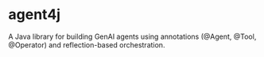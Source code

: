 # agent4j
A Java library for building GenAI agents using annotations (@Agent, @Tool, @Operator) and reflection-based orchestration.
